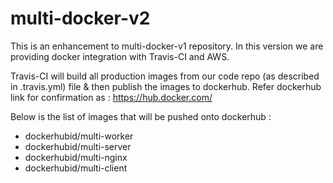 # multi-docker-v2
This is an enhancement to multi-docker-v1 repository. In this version we are providing docker integration with Travis-CI and AWS.

Travis-CI will build all production images from our code repo (as described in .travis.yml) file & then publish the images to dockerhub. 
Refer dockerhub link for confirmation as : https://hub.docker.com/

Below is the list of images that will be pushed onto dockerhub : 
 - dockerhubid/multi-worker
 - dockerhubid/multi-server
 - dockerhubid/multi-nginx
 - dockerhubid/multi-client
